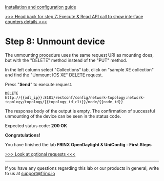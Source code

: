 [Installation and configuration guide](installation-instructions.html)

[>>> Head back for step 7: Execute & Read API call to show interface counters details <<<](7.md)

# Step 8: Unmount device

The unmounting procedure uses the same request URI as mounting does, but with the "DELETE" method instead of the "PUT" method.

In the left column select "Collections" tab, click on "sample XE collection" and find the "Unmount IOS XE" DELETE request.

Press "**Send**" to execute request.

```
DELETE
http://{{odl_ip}}:8181/restconf/config/network-topology:network-topology/topology/{{topology_id_cli}}/node/{{node_id}}
```

The response body of the output is empty. The confirmation of successful unmounting of the device can be seen in the status code.

Expected status code: **200 OK**

**Congratulations!** 

You have finished the lab **FRINX OpenDaylight & UniConfig - First Steps**



[>>> Look at optional requests <<<](12.md) 

---
If you have any questions regarding this lab or our products in general, write to us at [support@frinx.io](mailto:support@frinx.io)
